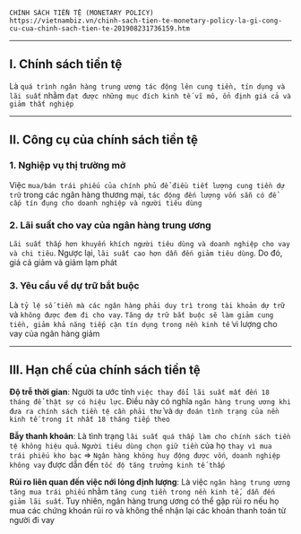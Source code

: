     CHÍNH SÁCH TIỀN TỆ (MONETARY POLICY)
    https://vietnambiz.vn/chinh-sach-tien-te-monetary-policy-la-gi-cong-cu-cua-chinh-sach-tien-te-201908231736159.htm

---

## I. Chính sách tiền tệ

Là `quá trình ngân hàng trung ương tác động lên cung tiền, tín dụng và lãi suất` nhằm `đạt được những mục đích kinh tế vĩ mô, ổn định giá cả và giảm thất nghiệp`

---

## II. Công cụ của chính sách tiền tệ

### 1. Nghiệp vụ thị trường mở

Việc `mua/bán trái phiếu của chính phủ để điều tiết lượng cung tiền dự trữ` trong các ngân hàng thương mại, `tác động đến lượng vốn sẵn có để cấp tín đụng cho doanh nghiệp và người tiêu dùng`

### 2. Lãi suất cho vay của ngân hàng trung ương

`Lãi suất thấp hơn khuyến khích người tiêu dùng và doanh nghiệp cho vay và chi tiêu`. Ngược lại, `lãi suất cao hơn dẫn đến giảm tiêu dùng`. Do đó, giá cả giảm và giảm lạm phát

### 3. Yêu cầu về dự trữ bắt buộc

Là `tỷ lệ số tiền mà các ngân hàng phải duy trì trong tài khoản dự trữ` và `không được đem đi cho vay`. `Tăng dự trữ bắt buộc sẽ làm giảm cung tiền, giảm khả năng tiếp cận tín dụng trong nền kinh tế` vì lượng cho vay của ngân hàng giảm

---

## III. Hạn chế của chính sách tiền tệ

**Độ trễ thời gian**: Người ta ước tính `việc thay đổi lãi suất mất đến 18 tháng để thật sự có hiệu lực`. Điều này có nghĩa `ngân hàng trung ương khi đưa ra chính sách tiền tệ cần phải thử` và `dự đoán tình trạng của nền kinh tế trong ít nhất 18 tháng tiếp theo`

**Bẫy thanh khoản**: Là tình trạng `lãi suất quá thấp làm cho chính sách tiền tệ không hiệu quả`. `Người tiêu dùng chọn giữ tiền` của họ `thay vì mua trái phiếu kho bạc` => `Ngân hàng không huy động được vốn`,` doanh nghiệp không vay` được dẫn đến `tốc độ tăng trưởng kinh tế thấp`

**Rủi ro liên quan đến việc nới lỏng định lượng**: Là việc `ngân hàng trung ương tăng mua trái phiếu` nhằm `tăng cung tiền trong nền kinh tế, dẫn đến giảm lãi suất`. Tuy nhiên, ngân hàng trung ương có thể gặp rủi ro nếu họ mua các chứng khoán rủi ro và không thể nhận lại các khoản thanh toán từ người đi vay
